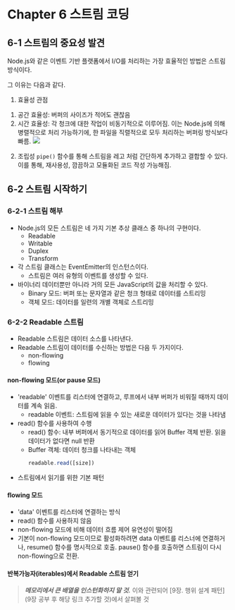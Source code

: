 # Chapter 6 스트림 코딩
## 6-1 스트림의 중요성 발견

Node.js와 같은 이벤트 기반 플랫폼에서 I/O를 처리하는 가장 효율적인 방법은 스트림 방식이다.

그 이유는 다음과 같다.

1. 효율성 관점
1) 공간 효율성: 버퍼의 사이즈가 적어도 괜찮음
2) 시간 효율성: 각 청크에 대한 작업이 비동기적으로 이루어짐. 이는 Node.js에 의해 병렬적으로 처리 가능하기에, 한 파일을 직렬적으로 모두 처리하는 버퍼링 방식보다 빠름.
   ![](https://velog.velcdn.com/images/bcj0114/post/25994ad2-de6a-441e-b111-e74e1582218a/image.png)

2. 조립성
   `pipe()` 함수를 통해 스트림을 레고 처럼 간단하게 추가하고 결합할 수 있다. 이를 통해, 재사용성, 깜끔하고 모듈화된 코드 작성 가능해짐.

## 6-2 스트림 시작하기

### 6-2-1 스트림 해부
- Node.js의 모든 스트림은 네 가지 기본 추상 클래스 중 하나의 구현이다.
    - Readable
    - Writable
    - Duplex
    - Transform
- 각 스트림 클래스는 EventEmitter의 인스턴스이다.
    - 스트림은 여러 유형의 이벤트를 생성할 수 있다.
- 바이너리 데이터뿐만 아니라 거의 모든 JavaScript의 값을 처리할 수 있다.
    - Binary 모드: 버퍼 또는 문자열과 같은 청크 형태로 데이터를 스트리밍
    - 객체 모드: 데이터를 일련의 개별 객체로 스트리밍

### 6-2-2 Readable 스트림
- Readable 스트림은 데이터 소스를 나타낸다.
- Readable 스트림이 데이터를 수신하는 방법은 다음 두 가지이다.
    - non-flowing
    - flowing

#### non-flowing 모드(or pause 모드)
- 'readable' 이벤트를 리스터에 연결하고, 루프에서 내부 버퍼가 비워질 때까지 데이터를 계속 읽음.
    - readable 이벤트: 스트림에 읽을 수 있는 새로운 데이터가 있다는 것을 나타냄
- read() 함수를 사용하여 수행
    - read() 함수: 내부 버퍼에서 동기적으로 데이터를 읽어 Buffer 객체 반환. 읽을 데이터가 없다면 null 반환
    - Buffer 객체: 데이터 청크를 나타내는 객체
      ```javascript
      readable.read([size])
      ```
- 스트림에서 읽기를 위한 기본 패턴

#### flowing 모드
- 'data' 이벤트를 리스터에 연결하는 방식
- read() 함수를 사용하지 않음
- non-flowing 모드에 비해 데이터 흐름 제어 유연성이 떨어짐
- 기본이 non-flowing 모드이므로 활성화하려면 data 이벤트를 리스너에 연결하거나, resume() 함수를 명시적으로 호출. pause() 함수를 호출하면 스트림이 다시 non-flowing으로 전환.

#### 반복가능자(iterables)에서 Readable 스트림 얻기
> ___메모리에서 큰 배열을 인스턴화하지 말 것.___ 이와 관련되어 [9장. 행위 설계 패턴](9장 공부 후 해당 링크 추가할 것)에서 살펴볼 것
